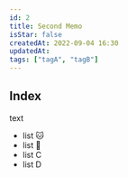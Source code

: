 ```yaml
---
id: 2
title: Second Memo
isStar: false
createdAt: 2022-09-04 16:30
updatedAt:
tags: ["tagA", "tagB"]
---
```


## Index

text

- list 🐱
- list 🐶
- list C
- list D

<script>window.alert("Hey")</script>
